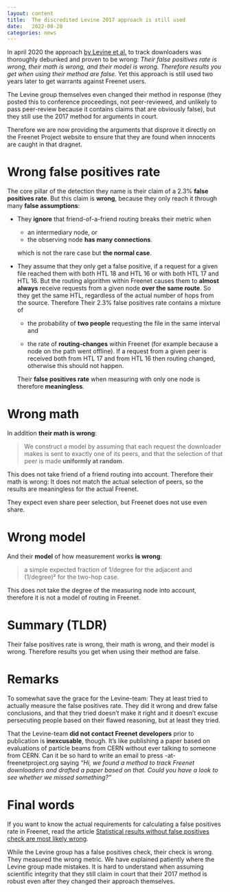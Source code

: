 ```yaml
---
layout: content
title:  The discredited Levine 2017 approach is still used
date:   2022-08-28
categories: news
---
```

In april 2020 the approach [by Levine et al.](http://ceur-ws.org/Vol-1873/IWPE17_paper_12.pdf) to track downloaders was
thoroughly debunked and proven to be wrong:
*Their false positives rate is wrong, their math is wrong, and their model is wrong.
Therefore results you get when using their method are false.* Yet this
approach is still used two years later to get warrants against Freenet users.

The Levine group themselves even changed their method in response
(they posted this to conference proceedings, not peer-reviewed, and
unlikely to pass peer-review because it contains claims that are
obviously false), but they still use the 2017 method for arguments in
court.

Therefore we are now providing the arguments that disprove it directly
on the Freenet Project website to ensure that they are found when
innocents are caught in that dragnet.

# Wrong false positives rate

The core pillar of the detection they name is their claim of a 2.3%
**false positives rate**. But this claim is **wrong**, because they only
reach it through many **false assumptions**:

-   They **ignore** that friend-of-a-friend routing breaks their metric when
    
    -   an intermediary node, or
    -   the observing node **has many connections**.
    
    which is not the rare case but **the normal case**.

-   They assume that they only get a false positive, if a request for a
    given file reached them with both HTL 18 and HTL 16 or with both HTL 17 and HTL 16.
    But the
    routing algorithm within Freenet causes them to **almost always**
    receive requests from a given node **over the same route**. So they
    get the same HTL, regardless of the actual number of hops from the
    source. Therefore Their 2.3% false positives rate contains a mixture
    of
    
    -   the probability of **two people** requesting the file in the same
        interval and
    
    -   the rate of **routing-changes** within Freenet (for example because a
        node on the path went offline). If a request from a given peer is
        received both from HTL 17 and from HTL 16 then routing changed,
        otherwise this should not happen.
    
    Their **false positives rate** when measuring with only one node is
    therefore **meaningless**.


# Wrong math

In addition **their math is wrong**:

> We construct a model by assuming that each request the
> downloader makes is sent to exactly one of its peers, and that
> the selection of that peer is made **uniformly at random**.

This does not take friend of a friend routing into account. Therefore
their math is wrong: It does not match the actual selection of peers,
so the results are meaningless for the actual Freenet.

They expect even share peer selection, but Freenet does not use even share.

# Wrong model

And their **model** of how measurement works **is wrong**:

> a simple expected fraction of 1/degree for the adjacent and
> (1/degree)² for the two-hop case.

This does not take the degree of the measuring node into account,
therefore it is not a model of routing in Freenet.


# Summary (TLDR)

Their false positives rate is wrong, their math is wrong, and their model is wrong. Therefore results you get when using their method are false.


# Remarks

To somewhat save the grace for the Levine-team: They at least tried to
actually measure the false positives rate. They did it wrong and drew
false conclusions, and that they tried doesn’t make it right and it
doesn’t excuse persecuting people based on their flawed reasoning, but
at least they tried.

That the Levine-team **did not contact Freenet developers** prior to
publication is **inexcusable**, though. It’s like publishing a paper based
on evaluations of particle beams from CERN without ever talking to
someone from CERN. Can it be so hard to write an email to press -at-
freenetproject.org saying 
*“Hi, we found a method to track Freenet downloaders and drafted a paper based on that. Could you have a look to see whether we missed something?”*

# Final words

If you want to know the actual requirements for calculating a false
positives rate in Freenet, read the article [Statistical results without false positives check are most likely wrong](https://freenetproject.org/statistical-results-without-false-positives-check-are-most-likely-wrong.html).

While the Levine group has a false positives check, their check is
wrong. They measured the wrong metric. We have explained patiently
where the Levine group made mistakes. It is hard to understand when
assuming scientific integrity that they still claim in court that
their 2017 method is robust even after they changed their approach
themselves.
